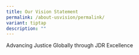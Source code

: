 ```yaml
---
title: Our Vision Statement
permalink: /about-usvision/permalink/
variant: tiptap
description: ""
---
```

<p>Advancing Justice Globally through JDR Excellence</p>